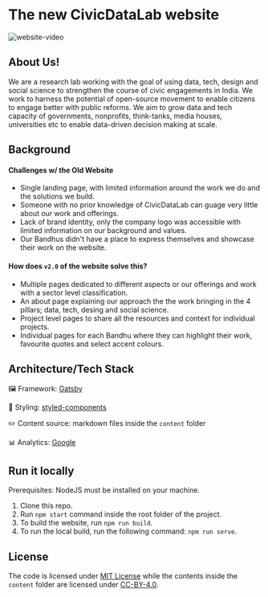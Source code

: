 # The new CivicDataLab website
![website-video](https://user-images.githubusercontent.com/7601150/135970492-6346bb9a-7142-40e4-a31e-79230358e59d.gif)

## About Us!

We are a research lab working with the goal of using data, tech, design and social science to strengthen the course of civic engagements in India. We work to harness the potential of open-source movement  to enable citizens  to engage better with public reforms. We aim to grow data and tech capacity of governments, nonprofits, think-tanks, media houses, universities etc to enable data-driven decision making at scale.

## Background

#### Challenges w/ the Old Website
- Single landing page, with limited information around the work we do and the solutions we build.
- Someone with no prior knowledge of CivicDataLab can guage very little about our work and offerings.
- Lack of brand identity, only the company logo was accessible with limited information on our background and values.
- Our Bandhus didn't have a place to express themselves and showcase their work on the website.

#### How does `v2.0` of the website solve this?

- Multiple pages dedicated to different aspects or our offerings and work with a sector level classification.
- An about page explaining our approach the the work bringing in the 4 pillars; data, tech, desing and social science.
- Project level pages to share all the resources and context for individual projects.
- Individual pages for each Bandhu where they can highlight their work, favourite quotes and select accent colours.


## Architecture/Tech Stack

🖼️ Framework: [Gatsby](https://www.gatsbyjs.com/)

🎨 Styling: [styled-components](https://styled-components.com/)

✏️ Content source: markdown files inside the `content` folder

📊 Analytics: [Google](https://analytics.google.com/)

## Run it locally

Prerequisites: NodeJS must be installed on your machine.

1. Clone this repo.
2. Run `npm start` command inside the root folder of the project.
3. To build the website, run `npm run build`.
4. To run the local build, run the following command: `npm run serve`.

## License

The code is licensed under [MIT License](https://mit-license.org/) while the contents inside the `content` folder are licensed under [CC-BY-4.0](https://creativecommons.org/licenses/by/4.0/).

